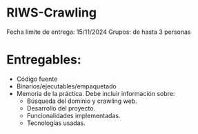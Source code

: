 # RIWS-Crawling

Fecha límite de entrega: 15/11/2024
Grupos: de hasta 3 personas

# Entregables:
- Código fuente
- Binarios/ejecutables/empaquetado
- Memoria de la práctica. Debe incluir información sobre:
  - Búsqueda del dominio y crawling web.
  - Desarrollo del proyecto.
  - Funcionalidades implementadas.
  - Tecnologías usadas.
